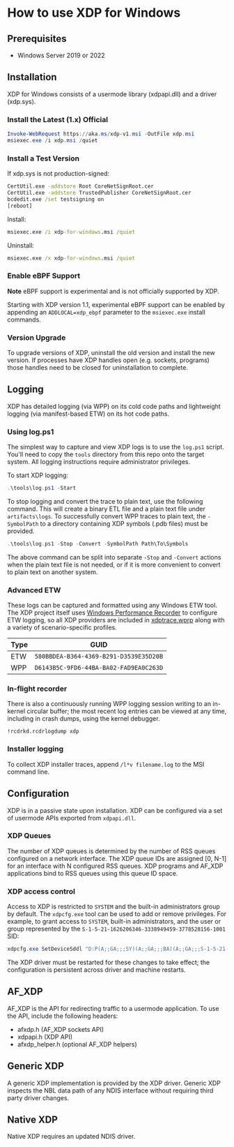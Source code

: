 # How to use XDP for Windows

## Prerequisites

- Windows Server 2019 or 2022

## Installation

XDP for Windows consists of a usermode library (xdpapi.dll) and a driver (xdp.sys).

### Install the Latest (1.x) Official

```PowerShell
Invoke-WebRequest https://aka.ms/xdp-v1.msi -OutFile xdp.msi
msiexec.exe /i xdp.msi /quiet
```

### Install a Test Version

If xdp.sys is not production-signed:

```bat
CertUtil.exe -addstore Root CoreNetSignRoot.cer
CertUtil.exe -addstore TrustedPublisher CoreNetSignRoot.cer
bcdedit.exe /set testsigning on
[reboot]
```

Install:

```bat
msiexec.exe /i xdp-for-windows.msi /quiet
```

Uninstall:

```bat
msiexec.exe /x xdp-for-windows.msi /quiet
```

### Enable eBPF Support

**Note** eBPF support is experimental and is not officially supported by XDP.

Starting with XDP version 1.1, experimental eBPF support can be enabled by appending an `ADDLOCAL=xdp_ebpf` parameter to the `msiexec.exe` install commands.

### Version Upgrade

To upgrade versions of XDP, uninstall the old version and install the new version. If processes have XDP handles open (e.g. sockets, programs) those handles need to be closed for uninstallation to complete.

## Logging

XDP has detailed logging (via WPP) on its cold code paths and lightweight
logging (via manifest-based ETW) on its hot code paths.

### Using log.ps1

The simplest way to capture and view XDP logs is to use the `log.ps1` script.
You'll need to copy the `tools` directory from this repo onto the target system.
All logging instructions require administrator privileges.

To start XDP logging:

```PowerShell
.\tools\log.ps1 -Start
```

To stop logging and convert the trace to plain text, use the following command.
This will create a binary ETL file and a plain text file under `artifacts\logs`.
To successfully convert WPP traces to plain text, the `-SymbolPath` to a directory
containing XDP symbols (.pdb files) must be provided.

```PowerShell
.\tools\log.ps1 -Stop -Convert -SymbolPath Path\To\Symbols
```

The above command can be split into separate `-Stop` and `-Convert` actions when
the plain text file is not needed, or if it is more convenient to convert to
plain text on another system.

### Advanced ETW

These logs can be captured and formatted using any Windows ETW tool. The XDP
project itself uses [Windows Performance
Recorder](https://docs.microsoft.com/en-us/windows-hardware/test/wpt/windows-performance-recorder)
to configure ETW logging, so all XDP providers are included in
[xdptrace.wprp](..\tools\xdptrace.wprp) along with a variety of
scenario-specific profiles.

| Type | GUID                                   |
|------|----------------------------------------|
| ETW  | `580BBDEA-B364-4369-B291-D3539E35D20B` |
| WPP  | `D6143B5C-9FD6-44BA-BA02-FAD9EA0C263D` |

### In-flight recorder

There is also a continuously running WPP logging session writing to an in-kernel
circular buffer; the most recent log entries can be viewed at any time,
including in crash dumps, using the kernel debugger.

```
!rcdrkd.rcdrlogdump xdp
```

### Installer logging

To collect XDP installer traces, append `/l*v filename.log` to the MSI command line.

## Configuration

XDP is in a passive state upon installation. XDP can be configured via a set of
usermode APIs exported from `xdpapi.dll`.

### XDP Queues

The number of XDP queues is determined by the number of RSS queues configured on
a network interface. The XDP queue IDs are assigned [0, N-1] for an interface
with N configured RSS queues. XDP programs and AF_XDP applications bind to RSS
queues using this queue ID space.

### XDP access control

Access to XDP is restricted to `SYSTEM` and the built-in administrators group by default. The `xdpcfg.exe` tool can be used to add or remove privileges. For example, to grant access to `SYSTEM`, built-in administrators, and the user or group represented by the `S-1-5-21-1626206346-3338949459-3778528156-1001` SID:

```PowerShell
xdpcfg.exe SetDeviceSddl "D:P(A;;GA;;;SY)(A;;GA;;;BA)(A;;GA;;;S-1-5-21-1626206346-3338949459-3778528156-1001)"
```

The XDP driver must be restarted for these changes to take effect; the configuration is persistent across driver and machine restarts.

## AF_XDP

AF_XDP is the API for redirecting traffic to a usermode application. To use the API,
include the following headers:

- afxdp.h (AF_XDP sockets API)
- xdpapi.h (XDP API)
- afxdp_helper.h (optional AF_XDP helpers)

## Generic XDP

A generic XDP implementation is provided by the XDP driver. Generic XDP inspects
the NBL data path of any NDIS interface without requiring third party driver
changes.

## Native XDP

Native XDP requires an updated NDIS driver.
